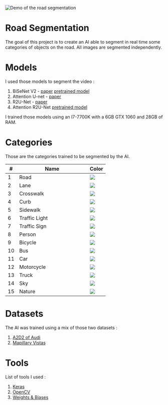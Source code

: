<p align="center">

![Demo of the road segmentation](image/demo.gif)

</p>

# Road Segmentation
The goal of this project is to create an AI able to segment in real time some categories of objects on the road.
All images are segmented independently.

# Models
I used those models to segment the video :
1. BiSeNet V2 - [paper](https://arxiv.org/abs/2004.02147) [pretrained model](https://github.com/n-rocher/RoadSegmentation/)
2. Attention U-net - [paper](https://arxiv.org/abs/1802.06955)
3. R2U-Net - [paper](https://arxiv.org/abs/1802.06955)
4. Attention R2U-Net [pretrained model](https://github.com/n-rocher/RoadSegmentation/)

I trained those models using an I7-7700K with a 6GB GTX 1060 and 28GB of RAM.

# Categories
Those are the categories trained to be segmented by the AI.

<table class="categories">
    <thead>
        <tr>
            <th>#</th>
            <th>&nbsp;&nbsp;&nbsp;&nbsp;&nbsp;&nbsp;&nbsp;&nbsp;&nbsp;&nbsp;&nbsp;&nbsp;&nbsp;&nbsp;&nbsp;&nbsp;&nbsp;&nbsp;&nbsp;Name&nbsp;&nbsp;&nbsp;&nbsp;&nbsp;&nbsp;&nbsp;&nbsp;&nbsp;&nbsp;&nbsp;&nbsp;&nbsp;&nbsp;&nbsp;&nbsp;&nbsp;&nbsp;&nbsp;</th>
            <th>Color</th>
        </tr>
    </thead>
    <tbody>
        <tr><td>1</td><td>Road</td><td><img src="https://via.placeholder.com/70x25/4b4b4b/000000?text=+"/></td></tr>
        <tr><td>2</td><td>Lane</td><td><img src="https://via.placeholder.com/70x25/ffffff/000000?text=+"/></td></tr>
        <tr><td>3</td><td>Crosswalk</td><td><img src="https://via.placeholder.com/70x25/c88080/000000?text=+"/></td></tr>
        <tr><td>4</td><td>Curb</td><td><img src="https://via.placeholder.com/70x25/969696/000000?text=+"/></td></tr>
        <tr><td>5</td><td>Sidewalk</td><td><img src="https://via.placeholder.com/70x25/f423e8/000000?text=+"/></td></tr>
        <tr><td>6</td><td>Traffic Light</td><td><img src="https://via.placeholder.com/70x25/faaa1e/000000?text=+"/></td></tr>
        <tr><td>7</td><td>Traffic Sign</td><td><img src="https://via.placeholder.com/70x25/ffff00/000000?text=+"/></td></tr>
        <tr><td>8</td><td>Person</td><td><img src="https://via.placeholder.com/70x25/ff0000/000000?text=+"/></td></tr>
        <tr><td>9</td><td>Bicycle</td><td><img src="https://via.placeholder.com/70x25/582900/000000?text=+"/></td></tr>
        <tr><td>10</td><td>Bus</td><td><img src="https://via.placeholder.com/70x25/ff0f93/000000?text=+"/></td></tr>
        <tr><td>11</td><td>Car</td><td><img src="https://via.placeholder.com/70x25/00ff8e/000000?text=+"/></td></tr>
        <tr><td>12</td><td>Motorcycle</td><td><img src="https://via.placeholder.com/70x25/0000e6/000000?text=+"/></td></tr>
        <tr><td>13</td><td>Truck</td><td><img src="https://via.placeholder.com/70x25/4b0aaa/000000?text=+"/></td></tr>
        <tr><td>14</td><td>Sky</td><td><img src="https://via.placeholder.com/70x25/87ceff/000000?text=+"/></td></tr>
        <tr><td>15</td><td>Nature</td><td><img src="https://via.placeholder.com/70x25/6b8e23/000000?text=+"/></td></tr>
    </tbody>
</table>

# Datasets
The AI was trained using a mix of those two datasets :
1. [A2D2 of Audi](https://www.a2d2.audi/a2d2/en.html) 
2. [Mapillary Vistas](https://www.mapillary.com/dataset/vistas)


# Tools
List of tools I used :
1. [Keras](https://keras.io/)
2. [OpenCV](https://opencv.org/)
3. [Weights & Biases](https://wandb.ai/)